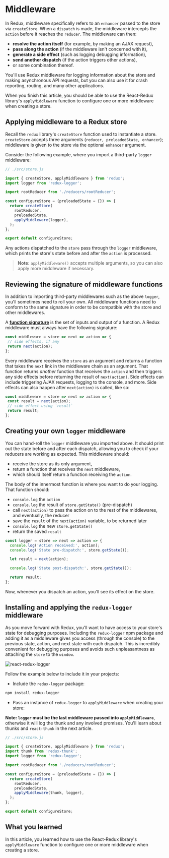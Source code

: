 
# Middleware

In Redux, middleware specifically refers to an `enhancer` passed to the store
via `createStore`. When a `dispatch` is made, the middleware intercepts the
`action` before it reaches the `reducer`. The middleware can then:

- **resolve the action itself** (for example, by making an AJAX request),
- **pass along the action** (if the middleware isn't concerned with it),
- **generate a side effect** (such as logging debugging information),
- **send another dispatch** (if the action triggers other actions),
- or some combination thereof.

You'll use Redux middleware for logging information about the store and making
asynchronous API requests, but you can also use it for crash reporting, routing,
and many other applications.

When you finish this article, you should be able to use the React-Redux
library's `applyMiddleware` function to configure one or more middleware when
creating a store.

## Applying middleware to a Redux store

Recall the `redux` library's `createStore` function used to instantiate a store.
`createStore` accepts three arguments (`reducer, preloadedState, enhancer`);
middleware is given to the store via the optional `enhancer` argument.

Consider the following example, where you import a third-party `logger`
middleware:

```js
// ./src/store.js

import { createStore, applyMiddleware } from 'redux';
import logger from 'redux-logger';

import rootReducer from './reducers/rootReducer';

const configureStore = (preloadedState = {}) => {
  return createStore(
    rootReducer,
    preloadedState,
    applyMiddleware(logger),
  );
};

export default configureStore;
```

Any actions dispatched to the `store` pass through the `logger` middleware,
which prints the store's state before and after the `action` is processed.

> **Note:** `applyMiddleware()` accepts multiple arguments, so you can also
> apply more middleware if necessary.

## Reviewing the signature of middleware functions

In addition to importing third-party middlewares such as the above `logger`,
you'll sometimes need to roll your own. All middleware functions need to conform
to the same signature in order to be compatible with the store and other
middlewares.

A [**function signature**][signature] is the set of inputs and output of a
function. A Redux middleware must always have the following signature:

```js
const middleware = store => next => action => {
 // side effects, if any
 return next(action);
};
```

Every middleware receives the `store` as an argument and returns a function that
takes the `next` link in the middleware chain as an argument. That function
returns *another* function that receives the `action` and then triggers any side
effects before returning the result of `next(action)`. Side effects can include
triggering AJAX requests, logging to the console, and more. Side effects can
also happen after `next(action)` is called, like so:

```js
const middleware = store => next => action => {
 const result = next(action);
 // side effect using `result`
 return result;
};
```

## Creating your own `logger` middleware

You can hand-roll the `logger` middleware you imported above. It should print
out the state before and after each dispatch, allowing you to check if your
reducers are working as expected. This middleware should:

- receive the store as its only argument,
- return a function that receives the `next` middleware,
- which should itself return a function receiving the `action`.

The body of the innermost function is where you want to do your logging. That
function should:

- `console.log` the `action`
- `console.log` the result of `store.getState()` (pre-dispatch)
- call `next(action)` to pass the action on to the rest of the middlewares, and
  eventually, the reducer
- save the `result` of the `next(action)` variable, to be returned later
- `console.log` the new `store.getState()`
- return the saved `result`

```js
const logger = store => next => action => {
  console.log('Action received:', action);
  console.log('State pre-dispatch:', store.getState());

  let result = next(action);

  console.log('State post-dispatch:', store.getState());

  return result;
};
```

Now, whenever you dispatch an action, you'll see its effect on the store.

## Installing and applying the `redux-logger` middleware

As you move forward with Redux, you'll want to have access to your store's state
for debugging purposes. Including the `redux-logger` npm package and adding it
as a middleware gives you access (through the console) to the previous state,
action, and next state with each dispatch. This is incredibly convenient for
debugging purposes and avoids such unpleasantness as attaching the `store` to
the `window`. 

![react-redux-logger]

Follow the example below to include it in your projects:

* Include the `redux-logger` package:

```sh
npm install redux-logger
```

* Pass an instance of `redux-logger` to `applyMiddleware` when creating your
  store:

**Note: `logger` must be the last middleware passed into `applyMiddleware`**,
otherwise it will log the thunk and any involved promises. You'll learn about
thunks and `react-thunk` in the next article.

```js
// ./src/store.js

import { createStore, applyMiddleware } from 'redux';
import thunk from 'redux-thunk';
import logger from 'redux-logger';

import rootReducer from './reducers/rootReducer';

const configureStore = (preloadedState = {}) => {
  return createStore(
    rootReducer,
    preloadedState,
    applyMiddleware(thunk, logger),
  );
};

export default configureStore;
```

## What you learned

In this article, you learned how to use the React-Redux library's
`applyMiddleware` function to configure one or more middleware when creating a
store.

[signature]: https://developer.mozilla.org/en-US/docs/Glossary/Signature/Function
[react-redux-logger]: https://appacademy-open-assets.s3-us-west-1.amazonaws.com/Modular-Curriculum/content/react-redux/topics/redux/assets/react-redux-logger.png
